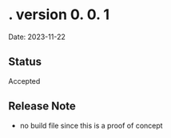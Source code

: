# . version 0. 0. 1

Date: 2023-11-22

## Status

Accepted

## Release Note
- no build file since this is a proof of concept
